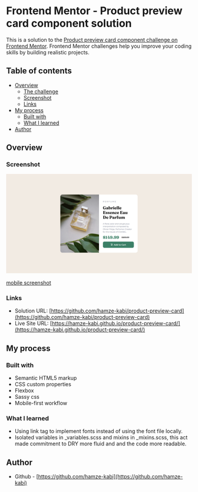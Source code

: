 # Frontend Mentor - Product preview card component solution

This is a solution to the [Product preview card component challenge on Frontend Mentor](https://www.frontendmentor.io/challenges/product-preview-card-component-GO7UmttRfa). Frontend Mentor challenges help you improve your coding skills by building realistic projects. 

## Table of contents

- [Overview](#overview)
  - [The challenge](#the-challenge)
  - [Screenshot](#screenshot)
  - [Links](#links)
- [My process](#my-process)
  - [Built with](#built-with)
  - [What I learned](#what-i-learned)
- [Author](#author)

## Overview

### Screenshot

![desktop screenshot](https://github.com/hamze-kabi/product-preview-card/blob/main/screenshots/recipe%20page%20-%20desktop%20screenshot.html.png)

[mobile screenshot](https://github.com/hamze-kabi/product-preview-card/blob/main/screenshots/recipe%20page%20-%20mobile%20screenshot.html.png)

### Links

- Solution URL: [https://github.com/hamze-kabi/product-preview-card](https://github.com/hamze-kabi/product-preview-card)
- Live Site URL: [https://hamze-kabi.github.io/product-preview-card/](https://hamze-kabi.github.io/product-preview-card/)

## My process

### Built with

- Semantic HTML5 markup
- CSS custom properties
- Flexbox
- Sassy css
- Mobile-first workflow

### What I learned

- Using link tag to implement fonts instead of using the font file locally.
- Isolated variables in _variables.scss and mixins in _mixins.scss, this act made commitment to DRY more fluid and and the code more readable.


## Author

- Github - [https://github.com/hamze-kabi](https://github.com/hamze-kabi)
